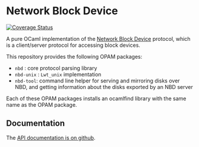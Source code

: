 Network Block Device
====================

[![Coverage Status](https://coveralls.io/repos/xapi-project/nbd/badge.svg?branch=master)](https://coveralls.io/r/xapi-project/nbd?branch=master)

A pure OCaml implementation of the [Network Block
Device](http://en.wikipedia.org/wiki/Network_block_device) protocol, which is a
client/server protocol for accessing block devices.

This repository provides the following OPAM packages:

* `nbd` : core protocol parsing library
* `nbd-unix` : `Lwt_unix` implementation
* `nbd-tool`: command line helper for serving and mirroring disks over NBD, and
  getting information about the disks exported by an NBD server

Each of these OPAM packages installs an ocamlfind library with the same name as
the OPAM package.

Documentation
-------------

The [API documentation is on github](https://xapi-project.github.io/nbd/index.html).
